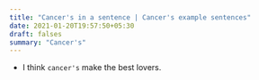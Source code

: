 ```yaml
---
title: "Cancer's in a sentence | Cancer's example sentences"
date: 2021-01-20T19:57:50+05:30
draft: falses
summary: "Cancer's"
---
```

- I think `cancer's` make the best lovers.
                 
